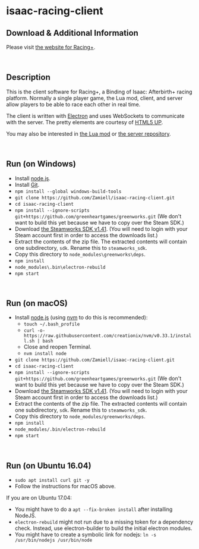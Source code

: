 isaac-racing-client
===================

Download & Additional Information
---------------------------------

Please visit [the website for Racing+](https://isaacracing.net/).

<br />



Description
-----------

This is the client software for Racing+, a Binding of Isaac: Afterbirth+ racing platform. Normally a single player game, the Lua mod, client, and server allow players to be able to race each other in real time.

The client is written with [Electron](http://electron.atom.io/) and uses WebSockets to communicate with the server. The pretty elements are courtesy of [HTML5 UP](https://html5up.net/).

You may also be interested in [the Lua mod](https://github.com/Zamiell/isaac-racing-client/tree/master/mod) or [the server repository](https://github.com/Zamiell/isaac-racing-server).

<br />



Run (on Windows)
----------------

* Install [node.js](https://nodejs.org/en/download/).
* Install [Git](https://git-scm.com/download/win).
* `npm install --global windows-build-tools`
* `git clone https://github.com/Zamiell/isaac-racing-client.git`
* `cd isaac-racing-client`
* `npm install --ignore-scripts git+https://github.com/greenheartgames/greenworks.git` (We don't want to build this yet because we have to copy over the Steam SDK.)
* Download [the Steamworks SDK v1.41](https://partner.steamgames.com/downloads/list). (You will need to login with your Steam account first in order to access the downloads list.)
* Extract the contents of the zip file. The extracted contents will contain one subdirectory, `sdk`. Rename this to `steamworks_sdk`.
* Copy this directory to `node_modules\greenworks\deps`.
* `npm install`
* `node_modules\.bin\electron-rebuild`
* `npm start`

<br />



Run (on macOS)
--------------

* Install [node.js](https://nodejs.org/en/) (using [nvm](https://github.com/creationix/nvm) to do this is recommended):
  * `touch ~/.bash_profile`
  * `curl -o- https://raw.githubusercontent.com/creationix/nvm/v0.33.1/install.sh | bash`
  * Close and reopen Terminal.
  * `nvm install node`
* `git clone https://github.com/Zamiell/isaac-racing-client.git`
* `cd isaac-racing-client`
* `npm install --ignore-scripts git+https://github.com/greenheartgames/greenworks.git` (We don't want to build this yet because we have to copy over the Steam SDK.)
* Download [the Steamworks SDK v1.41](https://partner.steamgames.com/downloads/list). (You will need to login with your Steam account first in order to access the downloads list.)
* Extract the contents of the zip file. The extracted contents will contain one subdirectory, `sdk`. Rename this to `steamworks_sdk`.
* Copy this directory to `node_modules/greenworks/deps`.
* `npm install`
* `node_modules/.bin/electron-rebuild`
* `npm start`

<br />

Run (on Ubuntu 16.04)
---------------------

* `sudo apt install curl git -y`
* Follow the instructions for macOS above.

If you are on Ubuntu 17.04:

* You might have to do a `apt --fix-broken install` after installing NodeJS.
* `electron-rebuild` might not run due to a missing token for a dependency check. Instead, use electron-builder to build the initial electron modules.
* You might have to create a symbolic link for nodejs: `ln -s /usr/bin/nodejs /usr/bin/node`

<br />

